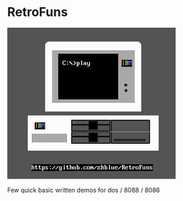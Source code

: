 # RetroFuns

<img src="https://github.com/zhblue/RetroFuns/blob/main/5160.jpg?raw=true" >

Few quick basic written demos for dos / 8088 / 8086
